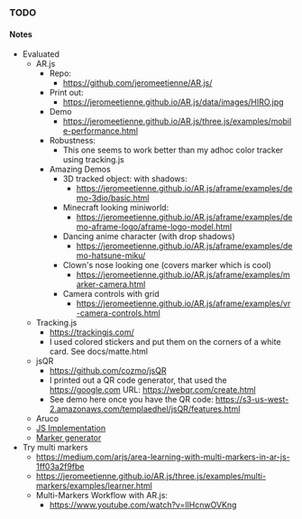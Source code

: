 ### TODO

#### Notes
 - Evaluated
   - AR.js
     - Repo:
       - https://github.com/jeromeetienne/AR.js/
     - Print out:
       - https://jeromeetienne.github.io/AR.js/data/images/HIRO.jpg
     - Demo
       - https://jeromeetienne.github.io/AR.js/three.js/examples/mobile-performance.html
     - Robustness:
       - This one seems to work better than my adhoc color tracker using tracking.js
     - Amazing Demos
       - 3D tracked object: with shadows: 
         - https://jeromeetienne.github.io/AR.js/aframe/examples/demo-3dio/basic.html
       - Minecraft looking miniworld: 
         - https://jeromeetienne.github.io/AR.js/aframe/examples/demo-aframe-logo/aframe-logo-model.html
       - Dancing anime character (with drop shadows)
         - https://jeromeetienne.github.io/AR.js/aframe/examples/demo-hatsune-miku/
       - Clown's nose looking one (covers marker which is cool)
         - https://jeromeetienne.github.io/AR.js/aframe/examples/marker-camera.html
       - Camera controls with grid
         - https://jeromeetienne.github.io/AR.js/aframe/examples/vr-camera-controls.html
   - Tracking.js
     - https://trackingjs.com/
     - I used colored stickers and put them on the corners of a white card. See docs/matte.html
   - jsQR
     - https://github.com/cozmo/jsQR
     - I printed out a QR code generator, that used the https://google.com URL: https://webqr.com/create.html
     - See demo here once you have the QR code: https://s3-us-west-2.amazonaws.com/templaedhel/jsQR/features.html
   - Aruco
    - [JS Implementation](https://github.com/jcmellado/js-aruco)
    - [Marker generator](https://www.npmjs.com/package/aruco-marker)
 - Try multi markers
   - https://medium.com/arjs/area-learning-with-multi-markers-in-ar-js-1ff03a2f9fbe
   - https://jeromeetienne.github.io/AR.js/three.js/examples/multi-markers/examples/learner.html
   - Multi-Markers Workflow with AR.js: 
     - https://www.youtube.com/watch?v=lIHcnwOVKng


     